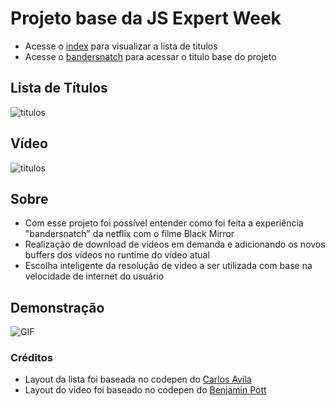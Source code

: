# Projeto base da JS Expert Week

- Acesse o [index](./public/index/index.html) para visualizar a lista de titulos
- Acesse o [bandersnatch](./public/bandersnatch/index.html) para acessar o titulo base do projeto

## Lista de Títulos

![titulos](https://raw.githubusercontent.com/ErickWendel/semana-javascript-expert01/39599a8fc2570f3413dd811c5223c42dd82025bc/aula03/jsexpert01-skeleton-ew/prints/titulos.png)

## Vídeo

![titulos](https://raw.githubusercontent.com/ErickWendel/semana-javascript-expert01/39599a8fc2570f3413dd811c5223c42dd82025bc/aula03/jsexpert01-skeleton-ew/prints/demo.png)

## Sobre
- Com esse projeto foi possível entender como foi feita a experiência "bandersnatch" da netflix com o filme Black Mirror
- Realização de download de vídeos em demanda e adicionando os novos buffers dos vídeos no runtime do vídeo atual
- Escolha inteligente da resolução de vídeo a ser utilizada com base na velocidade de internet do usuário

## Demonstração
![GIF](./assets/readme/gitf.gif)

### Créditos

- Layout da lista foi baseada no codepen do [Carlos Avila
  ](https://codepen.io/cb2307/pen/XYxyeY)
- Layout do video foi baseado no codepen do [Benjamin Pott](https://codepen.io/benjipott/pen/JELELN)
